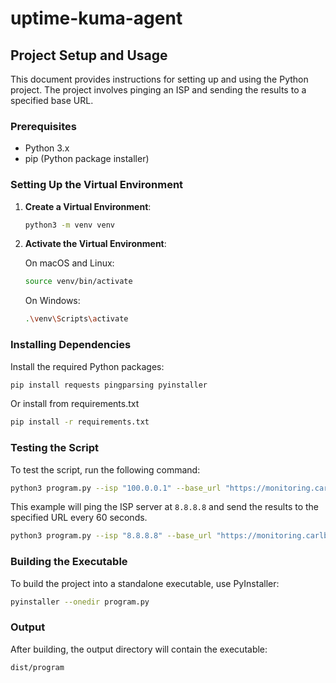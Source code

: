 # uptime-kuma-agent

## Project Setup and Usage

This document provides instructions for setting up and using the Python project. The project involves pinging an ISP and sending the results to a specified base URL.

### Prerequisites

- Python 3.x
- pip (Python package installer)

### Setting Up the Virtual Environment

1. **Create a Virtual Environment**:

    ```bash
    python3 -m venv venv
    ```

2. **Activate the Virtual Environment**:

    On macOS and Linux:

    ```bash
    source venv/bin/activate
    ```

    On Windows:

    ```bash
    .\venv\Scripts\activate
    ```

### Installing Dependencies

Install the required Python packages:

```bash
pip install requests pingparsing pyinstaller
```

Or install from requirements.txt

```bash
pip install -r requirements.txt
```

### Testing the Script

To test the script, run the following command:

```bash
python3 program.py --isp "100.0.0.1" --base_url "https://monitoring.carlbomsdata.se/api/push/kNSkNgEjV4"
```

This example will ping the ISP server at `8.8.8.8` and send the results to the specified URL every 60 seconds.

```bash
python3 program.py --isp "8.8.8.8" --base_url "https://monitoring.carlbomsdata.se/api/push/kNSkNgEjV4" --interval 60
```

### Building the Executable

To build the project into a standalone executable, use PyInstaller:

```bash
pyinstaller --onedir program.py
```

### Output

After building, the output directory will contain the executable:

```bash
dist/program
```

